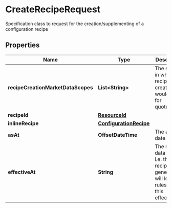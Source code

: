 

# CreateRecipeRequest

Specification class to request for the creation/supplementing of a configuration recipe

## Properties

| Name | Type | Description | Notes |
|------------ | ------------- | ------------- | -------------|
|**recipeCreationMarketDataScopes** | **List&lt;String&gt;** | The scopes in which the recipe creation would look for quotes/data. |  |
|**recipeId** | [**ResourceId**](ResourceId.md) |  |  [optional] |
|**inlineRecipe** | [**ConfigurationRecipe**](ConfigurationRecipe.md) |  |  [optional] |
|**asAt** | **OffsetDateTime** | The asAt date to use |  [optional] |
|**effectiveAt** | **String** | The market data time, i.e. the recipe generated will look for rules with this effectiveAt. |  |



